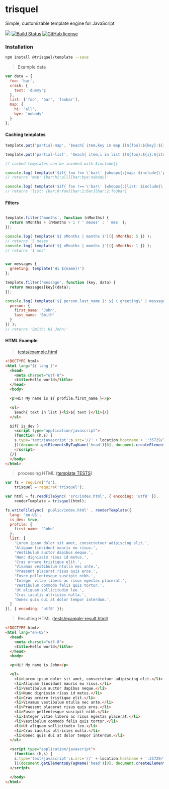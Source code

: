 # trisquel

Simple, customizable template engine for JavaScript

[![](https://img.shields.io/npm/v/trisquel.svg)](https://www.npmjs.com/package/trisquel)
[![Build Status](https://travis-ci.org/kiltjs/trisquel.svg?branch=master)](https://travis-ci.org/kiltjs/trisquel)
[![GitHub license](https://img.shields.io/badge/license-MIT-blue.svg)](LICENSE)

### Installation

```.sh
npm install @trisquel/template --save
```

> Example data

``` js
var data = {
  foo: 'bar',
  crash: {
    test: 'dummy'ç
  },
  list: ['foo', 'bar', 'foobar'],
  map: {
    hi: 'all',
    bye: 'nobody'
  }
};
```

#### Caching templates

``` js
template.put('partial-map', '$each{ item,key in map }[${foo}:${key}:${item}]{/}');

template.put('partial-list', '$each{ item,i in list }[${foo}:${i}:${item}]{/}');

// cached templates can be invoked with $include{}

console.log( template('$if{ foo !== \'bar\' }whoops{:}map: $include{\'partial-map\'} {/}', data) );
// returns 'map: [bar:hi:all][bar:bye:nobody]'

console.log( template('$if{ foo !== \'bar\' }whoops{:}list: $include{\'partial-list\'} {/}', data) );
// returns 'list: [bar:0:foo][bar:1:bar][bar:2:foobar]'
```

#### Filters

``` js

template.filter('months', function (nMonths) {
  return nMonths + (nMonths > 1 ? ' meses' : ' mes' );
});

console.log( template('${ nMonths | months }')({ nMonths: 5 }) );
// returns '5 meses'
console.log( template('${ nMonths | months }')({ nMonths: 1 }) );
// returns '1 mes'
```

``` js

var messages {
  greeting: template('Hi ${name}!')
};

template.filter('message', function (key, data) {
  return messages[key](data);
});

console.log( template('${ person.last_name }: ${ \'greeting\' | message: { name: person.first_name } }')({
  person: {
    first_name: 'John',
    last_name: 'Smith'
  }
}) );
// returns 'Smith: Hi John!'
```

#### HTML Example

> [tests/example.html](./tests/example.html)

``` html
<!DOCTYPE html>
<html lang="${ lang }">
  <head>
    <meta charset="utf-8">
    <title>Hello world</title>
  </head>
  <body>

  <p>Hi! My name is ${ profile.first_name }</p>

  <ul>
    $each{ text in list }<li>${ text }</li>{/}
  </ul>

  $if{ is_dev }
    <script type="application/javascript">
    (function (h,s) {
    s.type='text/javascript';s.src='//' + location.hostname + ':35729/livereload.js';h.appendChild(s);
    })(document.getElementsByTagName('head')[0], document.createElement('script') );
    </script>
  {/}
  </body>
</html>
```

> processing HTML ([template TESTS](./tests/template-tests.js))

``` js
var fs = require('fs'),
    trisquel = require('trisquel');

var html = fs.readFileSync( 'src/index.html', { encoding: 'utf8' }),
    renderTemplate = trisquel(html);

fs.writeFileSync( 'public/index.html' , renderTemplate({
  lang: 'en-US',
  is_dev: true,
  profile: {
    first_name: 'John'
  },
  list: [
    'Lorem ipsum dolor sit amet, consectetuer adipiscing elit.',
    'Aliquam tincidunt mauris eu risus.',
    'Vestibulum auctor dapibus neque.',
    'Nunc dignissim risus id metus.',
    'Cras ornare tristique elit.',
    'Vivamus vestibulum ntulla nec ante.',
    'Praesent placerat risus quis eros.',
    'Fusce pellentesque suscipit nibh.',
    'Integer vitae libero ac risus egestas placerat.',
    'Vestibulum commodo felis quis tortor.',
    'Ut aliquam sollicitudin leo.',
    'Cras iaculis ultricies nulla.',
    'Donec quis dui at dolor tempor interdum.',
  ]
}), { encoding: 'utf8' });

```

> Resulting HTML ([tests/example-result.html](./tests/example-result.html))

``` html
<!DOCTYPE html>
<html lang="en-US">
  <head>
    <meta charset="utf-8">
    <title>Hello world</title>
  </head>
  <body>

  <p>Hi! My name is John</p>

  <ul>
    <li>Lorem ipsum dolor sit amet, consectetuer adipiscing elit.</li>
    <li>Aliquam tincidunt mauris eu risus.</li>
    <li>Vestibulum auctor dapibus neque.</li>
    <li>Nunc dignissim risus id metus.</li>
    <li>Cras ornare tristique elit.</li>
    <li>Vivamus vestibulum ntulla nec ante.</li>
    <li>Praesent placerat risus quis eros.</li>
    <li>Fusce pellentesque suscipit nibh.</li>
    <li>Integer vitae libero ac risus egestas placerat.</li>
    <li>Vestibulum commodo felis quis tortor.</li>
    <li>Ut aliquam sollicitudin leo.</li>
    <li>Cras iaculis ultricies nulla.</li>
    <li>Donec quis dui at dolor tempor interdum.</li>
  </ul>

  <script type="application/javascript">
    (function (h,s) {
    s.type='text/javascript';s.src='//' + location.hostname + ':35729/livereload.js';h.appendChild(s);
    })(document.getElementsByTagName('head')[0], document.createElement('script') );
  </script>

  </body>
</html>
```
